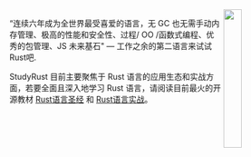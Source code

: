 
<img src="https://github.com/sunface/sunface/blob/master/assets/ferris.gif" align="right" width="25%"/>

“连续六年成为全世界最受喜爱的语言，无 GC 也无需手动内存管理、极高的性能和安全性、过程/ OO /函数式编程、优秀的包管理、JS 未来基石" — 工作之余的第二语言来试试Rust吧.

StudyRust 目前主要聚焦于 Rust 语言的应用生态和实战方面，若要全面且深入地学习 Rust 语言，请阅读目前最火的开源教材 [Rust语言圣经](https://github.com/sunface/rust-course) 和 [Rust语言实战](https://github.com/sunface/rust-by-practice)。
